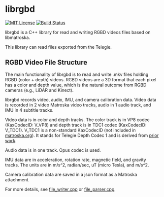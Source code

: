 # librgbd

[![MIT License](https://img.shields.io/github/license/telegie/librgbd)](https://en.wikipedia.org/wiki/MIT_License)
[![Build Status](https://github.com/telegie/librgbd/actions/workflows/build.yml/badge.svg)](https://github.com/telegie/librgbd/actions/workflows/build.yml)

librgbd is a C++ library for read and writing RGBD videos files based on libmatroska.

This library can read files exported from the Telegie.

## RGBD Video File Structure

The main functionality of librgbd is to read and write .mkv files holding RGBD (color + depth) videos. RGBD videos are a 3D format that each pixel has a color and depth value, which is the natural outcome from RGBD cameras (e.g., LiDAR and Kinect).

librgbd records video, audio, IMU, and camera calibration data. Video data is recorded in 2 video Matroska video tracks, audio in 1 audio track, and IMU in 4 subtitle tracks.

Video data is in color and depth tracks. The color track is in VP8 codec (KaxCodecID: V_VP8) and depth track is in TDC1 codec (KaxCodecID: V_TDC1). V_TDC1 is a non-standard KaxCodecID (not included in [matroska.org](https://www.matroska.org/technical/codec_specs.html)). It stands for Telegie Depth Codec 1 and is derived from [prior work](https://github.com/hanseuljun/temporal-rvl).

Audio data is in one track. Opus codec is used.

IMU data are in acceleration, rotation rate, magnetic field, and gravity tracks. The units are in m/s^2, radian/sec, uT (micro Tesla), and m/s^2.

Camera calibration data are saved in a json format as a Matroska attachment.

For more details, see [file_writer.cpp](src/file_writer.cpp) or [file_parser.cpp](src/file_parser.cpp).

